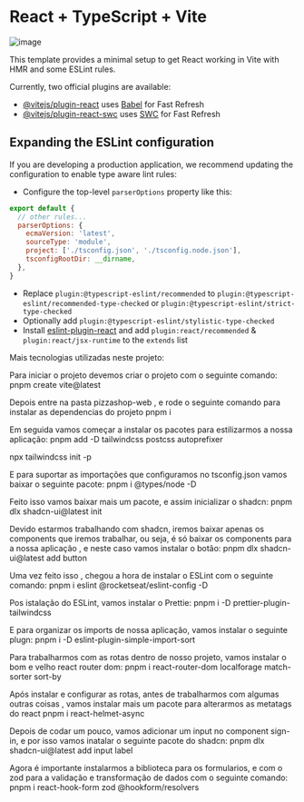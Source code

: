 # React + TypeScript + Vite

![image](https://github.com/Alberto21-boop/Pizza-Shopping/assets/85910024/71b43460-ed5b-40f5-a65f-a5ed94fa1ce2)


This template provides a minimal setup to get React working in Vite with HMR and some ESLint rules.

Currently, two official plugins are available:

- [@vitejs/plugin-react](https://github.com/vitejs/vite-plugin-react/blob/main/packages/plugin-react/README.md) uses [Babel](https://babeljs.io/) for Fast Refresh
- [@vitejs/plugin-react-swc](https://github.com/vitejs/vite-plugin-react-swc) uses [SWC](https://swc.rs/) for Fast Refresh

## Expanding the ESLint configuration

If you are developing a production application, we recommend updating the configuration to enable type aware lint rules:

- Configure the top-level `parserOptions` property like this:

```js
export default {
  // other rules...
  parserOptions: {
    ecmaVersion: 'latest',
    sourceType: 'module',
    project: ['./tsconfig.json', './tsconfig.node.json'],
    tsconfigRootDir: __dirname,
  },
}
```

- Replace `plugin:@typescript-eslint/recommended` to `plugin:@typescript-eslint/recommended-type-checked` or `plugin:@typescript-eslint/strict-type-checked`
- Optionally add `plugin:@typescript-eslint/stylistic-type-checked`
- Install [eslint-plugin-react](https://github.com/jsx-eslint/eslint-plugin-react) and add `plugin:react/recommended` & `plugin:react/jsx-runtime` to the `extends` list

Mais tecnologias utilizadas neste projeto:

Para iniciar o projeto devemos criar o projeto com o seguinte comando:
pnpm create vite@latest

Depois entre na pasta pizzashop-web , e rode o seguinte comando para instalar as dependencias do projeto
pnpm i

Em seguida vamos começar a instalar os pacotes para estilizarmos a nossa aplicação:
pnpm add -D tailwindcss postcss autoprefixer

npx tailwindcss init -p

E para suportar as importações que configuramos no tsconfig.json vamos baixar o seguinte pacote:
pnpm i @types/node -D 

Feito isso vamos baixar mais um pacote, e assim inicializar o shadcn:
pnpm dlx shadcn-ui@latest init

Devido estarmos trabalhando com shadcn, iremos baixar apenas os components que iremos
trabalhar, ou seja, é só baixar os components para a nossa aplicação , e neste caso
vamos instalar o botão:
pnpm dlx shadcn-ui@latest add button


Uma vez feito isso , chegou a hora de instalar o ESLint com o seguinte comando:
pnpm i eslint @rocketseat/eslint-config -D


Pos istalação do ESLint, vamos instalar o Prettie:
pnpm i -D prettier-plugin-tailwindcss


E para organizar os imports de nossa aplicação, vamos instalar o seguinte plugn:
pnpm i -D eslint-plugin-simple-import-sort

Para trabalharmos com as rotas dentro de nosso projeto, vamos instalar o bom e velho react router dom:
pnpm i react-router-dom localforage match-sorter sort-by

Após instalar e configurar as rotas, antes de trabalharmos com algumas outras coisas , vamos instalar mais um pacote para alterarmos as metatags do react
pnpm i react-helmet-async

Depois de codar um pouco, vamos adicionar um input no component sign-in, e por isso vamos inatalar o seguinte pacote do shadcn:
pnpm dlx shadcn-ui@latest add input label

Agora é importante instalarmos a biblioteca para os formularios, e com o zod para a validação e transformação de dados com o seguinte comando:
pnpm i react-hook-form zod @hookform/resolvers

